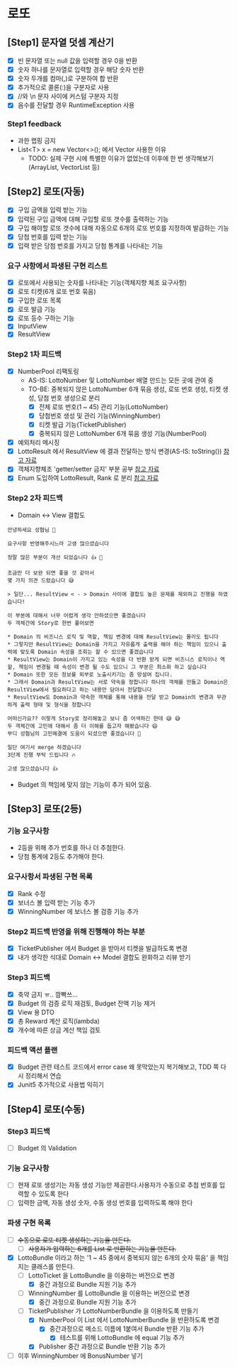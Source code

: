 # 로또

## [Step1] 문자열 덧셈 계산기
* [X] 빈 문자열 또는 null 값을 입력할 경우 0을 반환
* [X] 숫자 하나를 문자열로 입력할 경우 해당 숫자 반환
* [X] 숫자 두개를 컴마(,)로 구분하여 합 반환
* [X] 추가적으로 콜론(:)을 구분자로 사용
* [X] //와 \n 문자 사이에 커스텀 구분자 지정
* [X] 음수를 전달할 경우 RuntimeException 사용

### Step1 feedback
* 과한 랩핑 금지
* List\<T\> x = new Vector<>(); 에서 Vector 사용한 이유
  * TODO: 실제 구현 시에 특별한 이유가 없었는데 이후에 한 번 생각해보기(ArrayList, VectorList 등)

## [Step2] 로또(자동)
* [X] 구입 금액을 입력 받는 기능
* [X] 입력된 구입 금액에 대해 구입할 로또 갯수를 출력하는 기능
* [X] 구입 해야할 로또 갯수에 대해 자동으로 6개의 로또 번호를 지정하여 발급하는 기능
* [X] 당첨 번호를 입력 받는 기능
* [X] 입력 받은 당첨 번호를 가지고 당첨 통계를 나타내는 기능

### 요구 사항에서 파생된 구현 리스트
* [X] 로또에서 사용되는 숫자를 나타내는 기능(객체지향 체조 요구사항)
* [X] 로또 티켓(6개 로또 번호 묶음)
* [X] 구입한 로또 목록
* [X] 로또 발급 기능
* [X] 로또 등수 구하는 기능
* [X] InputView
* [X] ResultView

### Step2 1차 피드백
* [X] NumberPool 리팩토링
   * AS-IS: LottoNumber 및 LottoNumber 배열 만드는 모든 곳에 관여 중
   * TO-BE: 중복되지 않은 LottoNumber 6개 묶음 생성, 로또 번호 생성, 티켓 생성, 당첨 번호 생성으로 분리
      * [X] 전체 로또 번호(1 ~ 45) 관리 기능(LottoNumber)
      * [X] 당첨번호 생성 및 관리 기능(WinningNumber)
      * [X] 티켓 발급 기능(TicketPublisher)
      * [X] 중복되지 않은 LottoNumber 6개 묶음 생성 기능(NumberPool)
* [X] 예외처리 메시징
* [X] LottoResult 에서 ResultView 에 결과 전달하는 방식 변경(AS-IS: toString()) [참고 자료](https://javacan.tistory.com/entry/methods-about-exporting-domain-object-to-view)
* [X] 객체지향체조 'getter/setter 금지' 부분 공부 [참고 자료](https://velog.io/@ybg7955/Clean-Code-10%EC%9E%A5-%ED%81%B4%EB%9E%98%EC%8A%A4)
* [X] Enum 도입하여 LottoResult, Rank 로 분리 [참고 자료](https://woowabros.github.io/tools/2017/07/10/java-enum-uses.html)

### Step2 2차 피드백

* Domain <-> View 결합도
```
안녕하세요 성협님 🙇 

요구사항 반영해주시느라 고생 많으셨습니다 

정말 많은 부분이 개선 되었습니다 👍 💯 

조금만 더 보완 되면 좋을 것 같아서 
몇 가지 의견 드렸습니다 😅 

> 일단... ResultView < - > Domain 사이에 결합도 높은 문제를 제외하고 진행을 하였습니다!

이 부분에 대해서 너무 어렵게 생각 안하셨으면 좋겠습니다
두 객체간에 Story로 한번 풀어보면

* Domain 의 비즈니스 로직 및 역할, 책임 변경에 대해 ResultView는 몰라도 됩니다
* 그렇지만 ResultView는 Domain을 가지고 자유롭게 출력을 해야 하는 책임이 있으니 출력에 맞도록 Domain 속성을 조회는 할 수 있으면 좋겠습니다
* ResultView는 Domain이 가지고 있는 속성을 다 반환 받게 되면 비즈니스 로직이나 역할, 책임이 변경될 때 속성이 변경 될 수도 있으니 그 부분은 최소화 하고 싶습니다
* Domain 또한 모든 정보를 외부로 노출시키기는 좀 망설여 집니다.
* 그래서 Domain과 ResultView는 서로 약속을 정합니다 하나의 객체를 만들고 Domain은 ResultView에서 필요하다고 하는 내용만 담아서 전달합니다 
* ResultView도 Domain과 약속한 객체를 통해 내용을 전달 받고 Domain의 변경과 무관하게 출력 형태 및 형식을 정합니다 

어떠신가요?? 이렇게 Story로 정리해놓고 보니 좀 어색하긴 한데 😅 😅 
두 객체간에 고민에 대해서 좀 더 이해를 돕고자 해봤습니다 😄 
부디 성협님의 고민해결에 도움이 되셨으면 좋겠습니다 🙇 

일단 여기서 merge 하겠습니다 
3단계 진행 부탁 드립니다 🔥 

고생 많으셨습니다 👍 
```
* Budget 의 책임에 맞지 않는 기능이 추가 되어 있음.

## [Step3] 로또(2등)

### 기능 요구사항
* 2등을 위해 추가 번호를 하나 더 추첨한다.
* 당첨 통계에 2등도 추가해야 한다.

### 요구사항서 파생된 구현 목록
* [X] Rank 수정
* [X] 보너스 볼 입력 받는 기능 추가
* [X] WinningNumber 에 보너스 볼 검증 기능 추가

### Step2 피드백 반영을 위해 진행해야 하는 부분
* [X] TicketPublisher 에서 Budget 을 받아서 티켓을 발급하도록 변경
* [X] 내가 생각한 식대로 Domain <-> Model 결합도 완화하고 리뷰 받기

### Step3 피드백
* [X] 축약 금지 ㅠ.. 깜빡쓰...
* [X] Budget 의 검증 로직 재검토, Budget 잔액 기능 제거
* [X] View 용 DTO 
* [X] 총 Reward 계산 로직(lambda)
* [X] 개수에 따른 상금 계산 책임 검토

### 피드백 액션 플랜
* [X] Budget 관련 테스트 코드에서 error case 왜 못막았는지 복기해보고, TDD 쪽 다시 정리해서 연습
* [X] Junit5 추가적으로 사용법 익히기

## [Step4] 로또(수동)

### Step3 피드백
* [ ] Budget 의 Validation

### 기능 요구사항
* [ ] 현재 로또 생성기는 자동 생성 기능만 제공한다.사용자가 수동으로 추첨 번호를 입력할 수 있도록 한다
* [ ] 입력한 금액, 자동 생성 숫자, 수동 생성 번호를 입력하도록 해야 한다

### 파생 구현 목록
* [ ] ~~수동으로 로또 티켓 생성하는 기능을 만든다.~~
    * [ ] ~~사용자가 입력하는 6개를 List<LottoNumber> 로 반환하는 기능을 만든다.~~
* [X] LottoBundle 이라고 하는 '1 ~ 45 중에서 중복되지 않는 6개의 숫자 묶음' 을 책임지는 클래스를 만든다.
    * [ ] LottoTicket 을 LottoBundle 을 이용하는 버전으로 변경
        * [X] 중간 과정으로 Bundle 지원 기능 추가
    * [ ] WinningNumber 를 LottoBundle 을 이용하는 버전으로 변경
        * [X] 중간 과정으로 Bundle 지원 기능 추가
    * [ ] TicketPublisher 가 LottoNumberBundle 을 이용하도록 만들기
        * [X] NumberPool 이 List<LottoNumber> 에서 LottoNumberBundle 을 반환하도록 변경
            * [X] 중간과정으로 메소드 이름에 1붙여서 Bundle 반환 기능 추가
                * [X] 테스트를 위해 LottoBundle 에 equal 기능 추가 
        * [X] Publisher 중간 과정으로 Bundle 반환 기능 추가
* [ ] 이후 WinningNumber 에 BonusNumber 넣기
